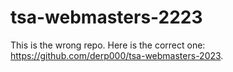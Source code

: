 # tsa-webmasters-2223

This is the wrong repo. Here is the correct one: https://github.com/derp000/tsa-webmasters-2023.
